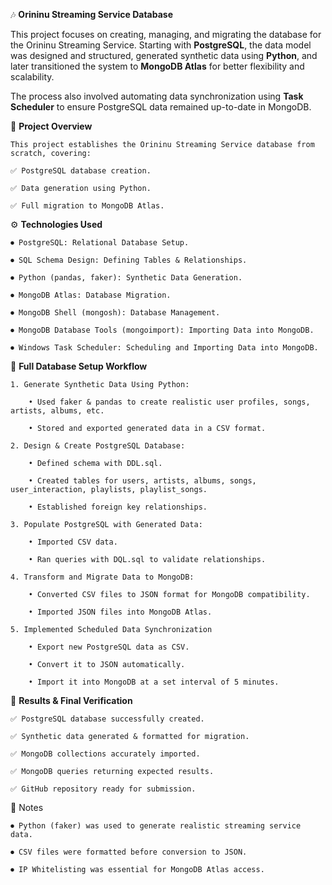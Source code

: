🎶 **Orininu Streaming Service Database**

This project focuses on creating, managing, and migrating the database for the Orininu Streaming Service. Starting with **PostgreSQL**, the data model was designed and structured, generated synthetic data using **Python**, and later transitioned the system to **MongoDB Atlas** for better flexibility and scalability.

The process also involved automating data synchronization using **Task Scheduler** to ensure PostgreSQL data remained up-to-date in MongoDB.

📌 **Project Overview**

    This project establishes the Orininu Streaming Service database from scratch, covering: 

    ✅ PostgreSQL database creation.
    
    ✅ Data generation using Python.
    
    ✅ Full migration to MongoDB Atlas.

⚙️ **Technologies Used**
    
    ⏺ PostgreSQL: Relational Database Setup.
    
    ⏺ SQL Schema Design: Defining Tables & Relationships.
    
    ⏺ Python (pandas, faker): Synthetic Data Generation.
    
    ⏺ MongoDB Atlas: Database Migration.
    
    ⏺ MongoDB Shell (mongosh): Database Management.
    
    ⏺ MongoDB Database Tools (mongoimport): Importing Data into MongoDB.
    
    ⏺ Windows Task Scheduler: Scheduling and Importing Data into MongoDB.
 
🔄 **Full Database Setup Workflow**

    1. Generate Synthetic Data Using Python:
    
        • Used faker & pandas to create realistic user profiles, songs, artists, albums, etc.
        
        • Stored and exported generated data in a CSV format.

    2. Design & Create PostgreSQL Database:
    
        • Defined schema with DDL.sql.
        
        • Created tables for users, artists, albums, songs, user_interaction, playlists, playlist_songs.
        
        • Established foreign key relationships.
    
    3. Populate PostgreSQL with Generated Data:
    
        • Imported CSV data.
        
        • Ran queries with DQL.sql to validate relationships.
    
    4. Transform and Migrate Data to MongoDB:
    
        • Converted CSV files to JSON format for MongoDB compatibility.
        
        • Imported JSON files into MongoDB Atlas.

    5. Implemented Scheduled Data Synchronization
        
        • Export new PostgreSQL data as CSV.
        
        • Convert it to JSON automatically.
        
        • Import it into MongoDB at a set interval of 5 minutes.

📄 **Results & Final Verification**

    ✅ PostgreSQL database successfully created.
    
    ✅ Synthetic data generated & formatted for migration.
    
    ✅ MongoDB collections accurately imported.
    
    ✅ MongoDB queries returning expected results. 
    
    ✅ GitHub repository ready for submission.

📝 Notes

    ⏺ Python (faker) was used to generate realistic streaming service data.
    
    ⏺ CSV files were formatted before conversion to JSON.
    
    ⏺ IP Whitelisting was essential for MongoDB Atlas access.
